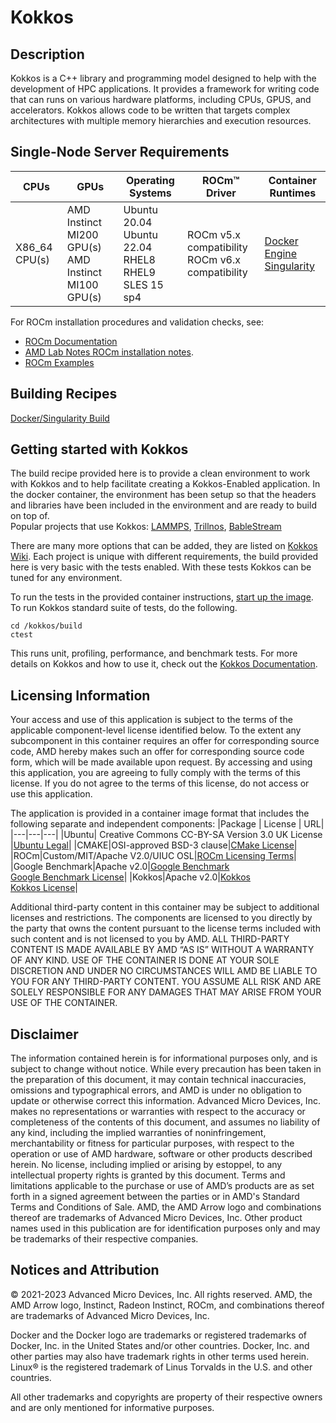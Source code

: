 # Kokkos

## Description
Kokkos is a C++ library and programming model designed to help with the development of HPC applications.
It provides a framework for writing code that can runs on various hardware platforms, including CPUs, GPUS, and accelerators.
Kokkos allows code to be written that targets complex architectures with multiple memory hierarchies and execution resources. 


## Single-Node Server Requirements
| CPUs | GPUs | Operating Systems | ROCm™ Driver | Container Runtimes | 
| ---- | ---- | ----------------- | ------------ | ------------------ | 
| X86_64 CPU(s) | AMD Instinct MI200 GPU(s) <br>  AMD Instinct MI100 GPU(s) <br> | Ubuntu 20.04 <br> Ubuntu 22.04 <BR> RHEL8 <br> RHEL9 <br> SLES 15 sp4 | ROCm v5.x compatibility <br> ROCm v6.x compatibility |[Docker Engine](https://docs.docker.com/engine/install/) <br> [Singularity](https://sylabs.io/docs/) | 

For ROCm installation procedures and validation checks, see:
* [ROCm Documentation](https://rocm.docs.amd.com)
* [AMD Lab Notes ROCm installation notes](https://github.com/amd/amd-lab-notes/tree/release/rocm-installation).
* [ROCm Examples](https://github.com/amd/rocm-examples)

## Building Recipes
[Docker/Singularity Build](/kokkos/docker/)


## Getting started with Kokkos
The build recipe provided here is to provide a clean environment to work with Kokkos and to help facilitate creating a Kokkos-Enabled application. 
In the docker container, the environment has been setup so that the headers and libraries have been included in the environment and are ready to build on top of.  
Popular projects that use Kokkos: [LAMMPS](/lammps/), [Trillnos](https://trilinos.github.io/), [BableStream](https://github.com/UoB-HPC/BabelStream)

There are many more options that can be added, they are listed on [Kokkos Wiki](https://kokkos.github.io/kokkos-core-wiki/keywords.html). Each project is unique with different requirements, the build provided here is very basic with the tests enabled. With these tests Kokkos can be tuned for any environment.

To run the tests in the provided container instructions, [start up the image](/kokkos/docker/README.md#running-kokkos-container).  
To run Kokkos standard suite of tests, do the following. 

```
cd /kokkos/build
ctest
```

This runs unit, profiling, performance, and benchmark tests. 
For more details on Kokkos and how to use it, check out the [Kokkos Documentation](https://kokkos.github.io/kokkos-core-wiki/index.html).


## Licensing Information
Your access and use of this application is subject to the terms of the applicable component-level license identified below. To the extent any subcomponent in this container requires an offer for corresponding source code, AMD hereby makes such an offer for corresponding source code form, which will be made available upon request. By accessing and using this application, you are agreeing to fully comply with the terms of this license. If you do not agree to the terms of this license, do not access or use this application.

The application is provided in a container image format that includes the following separate and independent components: 
|Package | License | URL|
|---|---|---|
|Ubuntu| Creative Commons CC-BY-SA Version 3.0 UK License |[Ubuntu Legal](https://ubuntu.com/legal)|
|CMAKE|OSI-approved BSD-3 clause|[CMake License](https://cmake.org/licensing/)|
|ROCm|Custom/MIT/Apache V2.0/UIUC OSL|[ROCm Licensing Terms](https://rocm.docs.amd.com/en/latest/release/licensing.html)|
|Google Benchmark|Apache v2.0|[Google Benchmark](https://github.com/google/benchmark) <br/> [Google Benchmark License](https://github.com/google/benchmark/blob/main/LICENSE)|
|Kokkos|Apache v2.0|[Kokkos](https://kokkos.org/)<br /> [Kokkos License](https://github.com/kokkos/kokkos/blob/master/LICENSE)|

Additional third-party content in this container may be subject to additional licenses and restrictions. The components are licensed to you directly by the party that owns the content pursuant to the license terms included with such content and is not licensed to you by AMD. ALL THIRD-PARTY CONTENT IS MADE AVAILABLE BY AMD “AS IS” WITHOUT A WARRANTY OF ANY KIND. USE OF THE CONTAINER IS DONE AT YOUR SOLE DISCRETION AND UNDER NO CIRCUMSTANCES WILL AMD BE LIABLE TO YOU FOR ANY THIRD-PARTY CONTENT. YOU ASSUME ALL RISK AND ARE SOLELY RESPONSIBLE FOR ANY DAMAGES THAT MAY ARISE FROM YOUR USE OF THE CONTAINER.

## Disclaimer
The information contained herein is for informational purposes only, and is subject to change without notice. While every precaution has been taken in the preparation of this document, it may contain technical inaccuracies, omissions and typographical errors, and AMD is under no obligation to update or otherwise correct this information. Advanced Micro Devices, Inc. makes no representations or warranties with respect to the accuracy or completeness of the contents of this document, and assumes no liability of any kind, including the implied warranties of noninfringement, merchantability or fitness for particular purposes, with respect to the operation or use of AMD hardware, software or other products described herein. No license, including implied or arising by estoppel, to any intellectual property rights is granted by this document. Terms and limitations applicable to the purchase or use of AMD’s products are as set forth in a signed agreement between the parties or in AMD's Standard Terms and Conditions of Sale. AMD, the AMD Arrow logo and combinations thereof are trademarks of Advanced Micro Devices, Inc. Other product names used in this publication are for identification purposes only and may be trademarks of their respective companies.

## Notices and Attribution
© 2021-2023 Advanced Micro Devices, Inc. All rights reserved. AMD, the AMD Arrow logo, Instinct, Radeon Instinct, ROCm, and combinations thereof are trademarks of Advanced Micro Devices, Inc.

Docker and the Docker logo are trademarks or registered trademarks of Docker, Inc. in the United States and/or other countries. Docker, Inc. and other parties may also have trademark rights in other terms used herein. Linux® is the registered trademark of Linus Torvalds in the U.S. and other countries.

All other trademarks and copyrights are property of their respective owners and are only mentioned for informative purposes.




